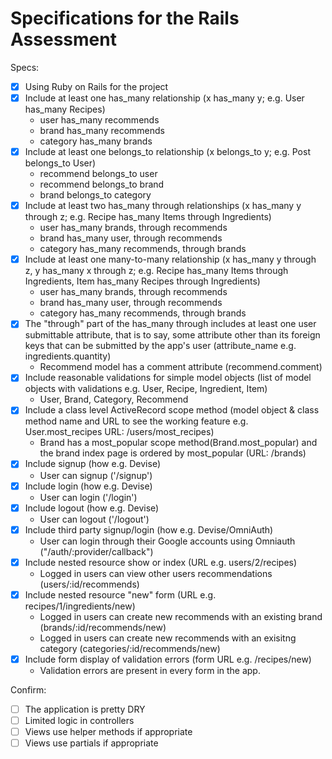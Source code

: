 # Specifications for the Rails Assessment

Specs:
- [x] Using Ruby on Rails for the project
- [x] Include at least one has_many relationship (x has_many y; e.g. User has_many Recipes)
	- user has_many recommends
	- brand has_many recommends
	- category has_many brands
- [x] Include at least one belongs_to relationship (x belongs_to y; e.g. Post belongs_to User)
	- recommend belongs_to user
	- recommend belongs_to brand
	- brand belongs_to category
- [x] Include at least two has_many through relationships (x has_many y through z; e.g. Recipe has_many Items through Ingredients)
	- user has_many brands, through recommends
	- brand has_many user, through recommends
	- category has_many recommends, through brands
- [x] Include at least one many-to-many relationship (x has_many y through z, y has_many x through z; e.g. Recipe has_many Items through Ingredients, Item has_many Recipes through Ingredients)
	- user has_many brands, through recommends
	- brand has_many user, through recommends
	- category has_many recommends, through brands
- [x] The "through" part of the has_many through includes at least one user submittable attribute, that is to say, some attribute other than its foreign keys that can be submitted by the app's user (attribute_name e.g. ingredients.quantity)
	- Recommend model has a comment attribute (recommend.comment)
- [x] Include reasonable validations for simple model objects (list of model objects with validations e.g. User, Recipe, Ingredient, Item)
	- User, Brand, Category, Recommend
- [x] Include a class level ActiveRecord scope method (model object & class method name and URL to see the working feature e.g. User.most_recipes URL: /users/most_recipes)
	- Brand has a most_popular scope method(Brand.most_popular) and the brand index page is ordered by most_popular (URL: /brands)
- [x] Include signup (how e.g. Devise)
	- User can signup ('/signup')
- [x] Include login (how e.g. Devise)
	- User can login ('/login')
- [x] Include logout (how e.g. Devise)
	- User can logout ('/logout')
- [x] Include third party signup/login (how e.g. Devise/OmniAuth)
	- User can login through their Google accounts using Omniauth ("/auth/:provider/callback")
- [x] Include nested resource show or index (URL e.g. users/2/recipes)
	- Logged in users can view other users recommendations (users/:id/recommends)
- [x] Include nested resource "new" form (URL e.g. recipes/1/ingredients/new)
	- Logged in users can create new recommends with an existing brand (brands/:id/recommends/new)
	- Logged in users can create new recommends with an exisitng category (categories/:id/recommends/new)
- [x] Include form display of validation errors (form URL e.g. /recipes/new)
	- Validation errors are present in every form in the app.

Confirm:
- [ ] The application is pretty DRY
- [ ] Limited logic in controllers
- [ ] Views use helper methods if appropriate
- [ ] Views use partials if appropriate
